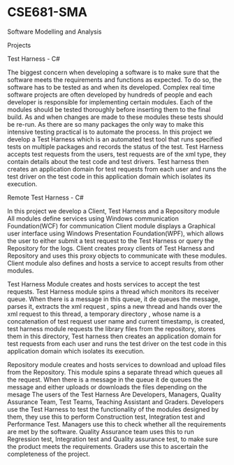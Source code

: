 # CSE681-SMA
Software Modelling and Analysis

Projects

Test Harness - C#

The biggest concern when developing a software is to make sure that the software meets the requirements and functions as expected. To do so, the software has to be tested as and when its developed. Complex real time software projects are often developed by hundreds of people and each developer is responsible for implementing certain modules. Each of the modules should be tested thoroughly before inserting them to the final build. As and when changes are made to these modules these tests should be re-run. As there are so many packages the only way to make this intensive testing practical is to automate the process.
In this project we develop a Test Harness which is an automated test tool that runs specified tests on multiple packages and records the status of the test. Test Harness accepts test requests from the users, test requests are of the xml type, they contain details about the test code and test drivers. Test harness then creates an application domain for test requests from each user and runs the test driver on the test code in this application domain which isolates its execution.


Remote Test Harness - C#

In this project we develop a Client, Test Harness and a Repository module
All modules define services using Windows communication Foundation(WCF) for communication
Client module displays a Graphical user interface using Windows Presentation Foundation(WPF), which allows the user to either submit a test request to the Test Harness or query the Repository for the logs. Client creates proxy clients of Test Harness and Repository and uses this proxy objects to communicate with these modules. Client module also defines and hosts a service to accept results from other modules.

Test Harness Module creates and hosts services to accept the test requests. Test Harness module spins a thread which monitors its receiver queue. When there is a message in this queue, it de queues the message, parses it, extracts the xml request , spins a new thread and hands over the xml request to this thread, a temporary directory , whose name is a concatenation of test request user name and current timestamp, is created, test harness module requests the library files from the repository, stores them in this directory, Test harness then creates an application domain for test requests from each user and runs the test driver on the test code in this application domain which isolates its execution.

Repository module creates and hosts services to download and upload files from the Repository. This module spins a separate thread which queues all the request. When there is a message in the queue it de queues the message and either uploads or downloads the files depending on the mesage
The users of the Test Harness Are Developers, Managers, Quality Assurance Team, Test Teams, Teaching Assistant and Graders. Developers use the Test Harness to test the functionality of the modules designed by them, they use this to perform Construction test, Integration test and Performance Test. Managers use this to check whether all the requirements are met by the
software. Quality Assurance team uses this to run Regression test, Integration test and Quality assurance test, to make sure the product meets the requirements. Graders use this to ascertain the completeness of the project.
